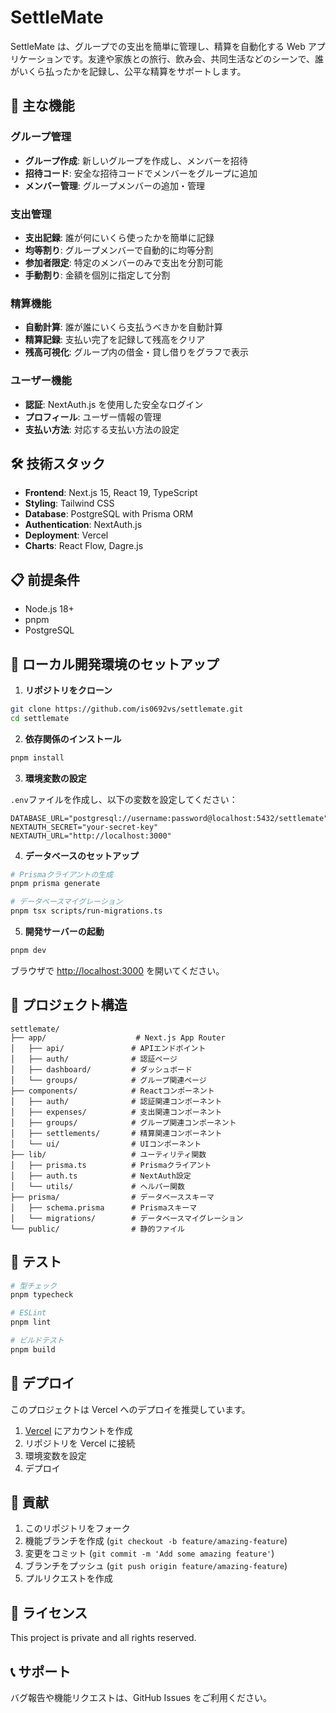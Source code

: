 # SettleMate

SettleMate は、グループでの支出を簡単に管理し、精算を自動化する Web アプリケーションです。友達や家族との旅行、飲み会、共同生活などのシーンで、誰がいくら払ったかを記録し、公平な精算をサポートします。

## 🚀 主な機能

### グループ管理

- **グループ作成**: 新しいグループを作成し、メンバーを招待
- **招待コード**: 安全な招待コードでメンバーをグループに追加
- **メンバー管理**: グループメンバーの追加・管理

### 支出管理

- **支出記録**: 誰が何にいくら使ったかを簡単に記録
- **均等割り**: グループメンバーで自動的に均等分割
- **参加者限定**: 特定のメンバーのみで支出を分割可能
- **手動割り**: 金額を個別に指定して分割

### 精算機能

- **自動計算**: 誰が誰にいくら支払うべきかを自動計算
- **精算記録**: 支払い完了を記録して残高をクリア
- **残高可視化**: グループ内の借金・貸し借りをグラフで表示

### ユーザー機能

- **認証**: NextAuth.js を使用した安全なログイン
- **プロフィール**: ユーザー情報の管理
- **支払い方法**: 対応する支払い方法の設定

## 🛠️ 技術スタック

- **Frontend**: Next.js 15, React 19, TypeScript
- **Styling**: Tailwind CSS
- **Database**: PostgreSQL with Prisma ORM
- **Authentication**: NextAuth.js
- **Deployment**: Vercel
- **Charts**: React Flow, Dagre.js

## 📋 前提条件

- Node.js 18+
- pnpm
- PostgreSQL

## 🚀 ローカル開発環境のセットアップ

1. **リポジトリをクローン**

```bash
git clone https://github.com/is0692vs/settlemate.git
cd settlemate
```

2. **依存関係のインストール**

```bash
pnpm install
```

3. **環境変数の設定**

`.env`ファイルを作成し、以下の変数を設定してください：

```env
DATABASE_URL="postgresql://username:password@localhost:5432/settlemate"
NEXTAUTH_SECRET="your-secret-key"
NEXTAUTH_URL="http://localhost:3000"
```

4. **データベースのセットアップ**

```bash
# Prismaクライアントの生成
pnpm prisma generate

# データベースマイグレーション
pnpm tsx scripts/run-migrations.ts
```

5. **開発サーバーの起動**

```bash
pnpm dev
```

ブラウザで [http://localhost:3000](http://localhost:3000) を開いてください。

## 📁 プロジェクト構造

```
settlemate/
├── app/                    # Next.js App Router
│   ├── api/               # APIエンドポイント
│   ├── auth/              # 認証ページ
│   ├── dashboard/         # ダッシュボード
│   └── groups/            # グループ関連ページ
├── components/            # Reactコンポーネント
│   ├── auth/              # 認証関連コンポーネント
│   ├── expenses/          # 支出関連コンポーネント
│   ├── groups/            # グループ関連コンポーネント
│   ├── settlements/       # 精算関連コンポーネント
│   └── ui/                # UIコンポーネント
├── lib/                   # ユーティリティ関数
│   ├── prisma.ts          # Prismaクライアント
│   ├── auth.ts            # NextAuth設定
│   └── utils/             # ヘルパー関数
├── prisma/                # データベーススキーマ
│   ├── schema.prisma      # Prismaスキーマ
│   └── migrations/        # データベースマイグレーション
└── public/                # 静的ファイル
```

## 🧪 テスト

```bash
# 型チェック
pnpm typecheck

# ESLint
pnpm lint

# ビルドテスト
pnpm build
```

## 🚀 デプロイ

このプロジェクトは Vercel へのデプロイを推奨しています。

1. [Vercel](https://vercel.com) にアカウントを作成
2. リポジトリを Vercel に接続
3. 環境変数を設定
4. デプロイ

## 🤝 貢献

1. このリポジトリをフォーク
2. 機能ブランチを作成 (`git checkout -b feature/amazing-feature`)
3. 変更をコミット (`git commit -m 'Add some amazing feature'`)
4. ブランチをプッシュ (`git push origin feature/amazing-feature`)
5. プルリクエストを作成

## 📝 ライセンス

This project is private and all rights reserved.

## 📞 サポート

バグ報告や機能リクエストは、GitHub Issues をご利用ください。
